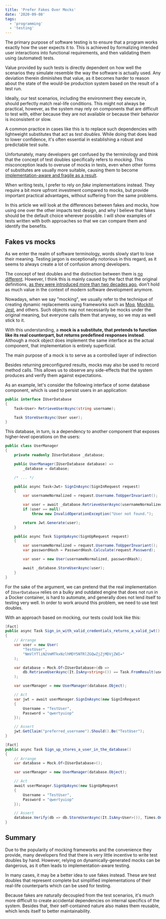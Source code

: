 ```yaml
---
title: 'Prefer Fakes Over Mocks'
date: '2020-09-08'
tags:
  - 'programming'
  - 'testing'
---
```


The primary purpose of software testing is to ensure that a program works exactly how the user expects it to. This is achieved by formalizing intended user interactions into functional requirements, and then validating them using (automated) tests.

Value provided by such tests is directly dependent on how well the scenarios they simulate resemble the way the software is actually used. Any deviation therein diminishes that value, as it becomes harder to reason about the state of the would-be production system based on the result of a test run.

Ideally, our test scenarios, including the environment they execute in, should perfectly match real-life conditions. This might not always be practical, however, as the system may rely on components that are difficult to test with, either because they are not available or because their behavior is inconsistent or slow.

A common practice in cases like this is to replace such dependencies with lightweight substitutes that act as _test doubles_. While doing that does lead to lower confidence, it's often essential in establishing a robust and predictable test suite.

Unfortunately, many developers get confused by the terminology and think that the concept of test doubles specifically refers to _mocking_. This misconception leads to overuse of mocks in tests, even when other forms of substitutes are usually more suitable, causing them to become [implementation-aware and fragile as a result](/blog/unit-testing-is-overrated).

When writing tests, I prefer to rely on _fake_ implementations instead. They require a bit more upfront investment compared to mocks, but provide important practical advantages, without suffering from the same problems.

In this article we will look at the differences between fakes and mocks, how using one over the other impacts test design, and why I believe that fakes should be the default choice wherever possible. I will show examples of tests written with both approaches so that we can compare them and identify the benefits.

## Fakes vs mocks

As we enter the realm of software terminology, words slowly start to lose their meaning. Testing jargon is exceptionally notorious in this regard, as it seems to always create a lot of confusion among developers.

The concept of test doubles and the distinction between them is [no different](https://stackoverflow.com/questions/346372/whats-the-difference-between-faking-mocking-and-stubbing). However, I think this is mainly caused by the fact that the original definitions, [as they were introduced more than two decades ago](https://en.wikipedia.org/wiki/Mock_object#Mocks.2C_fakes.2C_and_stubs), don't hold as much value in the context of modern software development anymore.

Nowadays, when we say "mocking", we usually refer to the technique of creating dynamic replacements using frameworks such as [Moq](https://github.com/moq/moq4), [Mockito](https://github.com/mockito/mockito), [Jest](https://github.com/facebook/jest), and others. Such objects may not necessarily be mocks under the original meaning, but everyone calls them that anyway, so we may as well stick to it.

With this understanding, a **mock is a substitute, that pretends to function like its real counterpart, but returns predefined responses instead**. Although a mock object does implement the same interface as the actual component, that implementation is entirely superficial.

The main purpose of a mock is to serve as a controlled layer of indirection

Besides returning preconfigured results, mocks may also be used to record method calls. This allows us to observe any side-effects that the system produces and verify them against expectations.

As an example, let's consider the following interface of some database component, which is used to persist users in an application:

```csharp
public interface IUserDatabase
{
    Task<User> RetrieveUserAsync(string username);

    Task StoreUserAsync(User user);
}
```

This database, in turn, is a dependency to another component that exposes higher-level operations on the users:

```csharp
public class UserManager
{
    private readonly IUserDatabase _database;

    public UserManager(IUserDatabase database) =>
        _database = database;

    /* ... */

    public async Task<Jwt> SignInAsync(SignInRequest request)
    {
        var usernameNormalized = request.Username.ToUpperInvariant();

        var user = await _database.RetrieveUserAsync(usernameNormalized);
        if (user == null)
            throw new InvalidOperationException("User not found.");

        return Jwt.Generate(user);
    }

    public async Task SignUpAsync(SignUpRequest request)
    {
        var usernameNormalized = request.Username.ToUpperInvariant();
        var passwordHash = PasswordHash.Calculate(request.Password);

        var user = new User(usernameNormalized, passwordHash);

        await _database.StoreUserAsync(user);
    }
}
```

For the sake of the argument, we can pretend that the real implementation of `IUserDatabase` relies on a bulky and outdated engine that does not run in a Docker container, is hard to automate, and generally does not lend itself to testing very well. In order to work around this problem, we need to use test doubles.

With an approach based on mocking, our tests could look like this:

```csharp
[Fact]
public async Task Sign_in_with_valid_credentials_returns_a_valid_jwt()
{
    // Arrange
    var user = new User(
        "TestUser",
        "NmVlYTliN2VmMTkxNzlhMDY5NTRlZGQwZjZjMDVjZWI="
    );

    var database = Mock.Of<IUserDatabase>(db =>
        db.RetrieveUserAsync(It.IsAny<string>()) == Task.FromResult(user)
    );

    var userManager = new UserManager(database.Object);

    // Act
    var jwt = await userManager.SignInAsync(new SignInRequest
    {
        Username = "TestUser",
        Password = "qwertyuiop"
    });

    // Assert
    jwt.GetClaim("preferred_username").Should().Be("TestUser");
}

[Fact]
public async Task Sign_up_stores_a_user_in_the_database()
{
    // Arrange
    var database = Mock.Of<IUserDatabase>();

    var userManager = new UserManager(database.Object);

    // Act
    await userManager.SignUpAsync(new SignUpRequest
    {
        Username = "TestUser",
        Password = "qwertyuiop"
    });

    // Assert
    database.Verify(db => db.StoreUserAsync(It.IsAny<User>()), Times.Once());
}
```

## Summary

Due to the popularity of mocking frameworks and the convenience they provide, many developers find that there is very little incentive to write test doubles by hand. However, relying on dynamically-generated mocks can be dangerous, as it often leads to implementation-aware testing.

In many cases, it may be a better idea to use fakes instead. These are test doubles that represent complete but simplified implementations of their real-life counterparts which can be used for testing.

Because fakes are naturally decoupled from the test scenarios, it's much more difficult to create accidental dependencies on internal specifics of the system. Besides that, their self-contained nature also makes them reusable, which lends itself to better maintainability.
